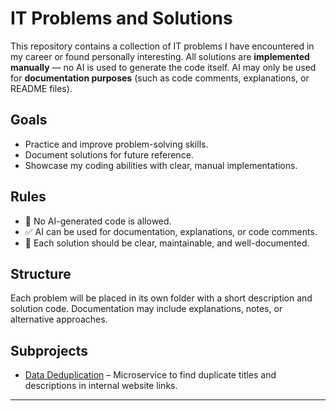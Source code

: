 # IT Problems and Solutions

This repository contains a collection of IT problems I have encountered in my career or found personally interesting.
All solutions are **implemented manually** — no AI is used to generate the code itself.
AI may only be used for **documentation purposes** (such as code comments, explanations, or README files).

## Goals

* Practice and improve problem-solving skills.
* Document solutions for future reference.
* Showcase my coding abilities with clear, manual implementations.

## Rules

* 🚫 No AI-generated code is allowed.
* ✅ AI can be used for documentation, explanations, or code comments.
* 📝 Each solution should be clear, maintainable, and well-documented.

## Structure

Each problem will be placed in its own folder with a short description and solution code.
Documentation may include explanations, notes, or alternative approaches.

## Subprojects

* [Data Deduplication](data-deduplication/README.md) – Microservice to find duplicate titles and descriptions in internal website links.

---
